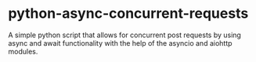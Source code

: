 # python-async-concurrent-requests
A simple python script that allows for concurrent post requests by using async and await functionality with the help of the asyncio and aiohttp modules.
